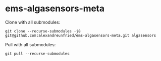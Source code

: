 # ems-algasensors-meta

Clone with all submodules:
```
git clone --recurse-submodules -j8 git@github.com:alexandreunfried/ems-algasensors-meta.git algasensors
```

Pull with all submodules:
```
git pull --recurse-submodules
```